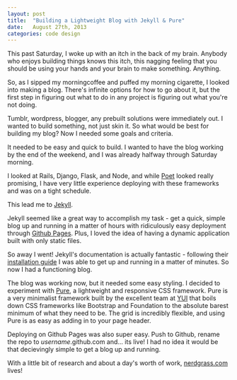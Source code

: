 ```yaml
---
layout: post
title:  "Building a Lightweight Blog with Jekyll & Pure"
date:   August 27th, 2013
categories: code design
---
```


This past Saturday, I woke up with an itch in the back of my brain. Anybody who enjoys building things knows this itch, this nagging feeling that you should be using your hands and your brain to make something. Anything.

So, as I sipped my morningcoffee and puffed my morning cigarette, I looked into making a blog. There's infinite options for how to go about it, but the first step in figuring out what to do in any project is figuring out what you're not doing.

Tumblr, wordpress, blogger, any prebuilt solutions were immediately out. I wanted to build something, not just skin it. So what would be best for building my blog? Now I needed some goals and criteria.

It needed to be easy and quick to build. I wanted to have the blog working by the end of the weekend, and I was already halfway through Saturday morning. 

I looked at Rails, Django, Flask, and Node, and while [Poet](http://jsantell.github.io/poet/ "Poet is a blog generator in node.js to generate routing, render markdown/jade/whatever posts, and get a blog up and running fast") looked really promising, I have very little experience deploying with these frameworks and was on a tight schedule. 

This lead me to [Jekyll](http://jekyllrb.com/ "Transform your plain text into static websites and blogs.").

Jekyll seemed like a great way to accomplish my task - get a quick, simple blog up and running in a matter of hours with ridiculously easy deployment through [Github Pages](http://jekyllrb.com/docs/github-pages/). Plus, I loved the idea of having a dynamic application built with only static files. 

So away I went! Jekyll's documentation is actually fantastic - following their [installation guide](http://jekyllrb.com/docs/quickstart/ "Jekyll Quick Start Guide") I was able to get up and running in a matter of minutes. So now I had a functioning blog.

The blog was working now, but it needed some easy styling. I decided to experiment with [Pure](http://www.purecss.io "Pure CSS by YUI"), a lightweight and responsive CSS framework. Pure is a very minimalist framework built by the excellent team at [YUI](http://yuilibrary.com/ "Yes, I know, YUI. Shush.") that boils down CSS frameworks like Bootstrap and Foundation to the absolute barest minimum of what they need to be. The grid is incredibly flexible, and using Pure is as easy as adding in <link rel="stylesheet" href="http://yui.yahooapis.com/pure/0.2.1/pure-min.css"> to your page header.

Deploying on Github Pages was also super easy. Push to Github, rename the repo to *username*.github.com and… its live! I had no idea it would be that decievingly simple to get a blog up and running.

With a little bit of research and about a day's worth of work, [nerdgrass.com](http://www.nerdgrass.com) lives!